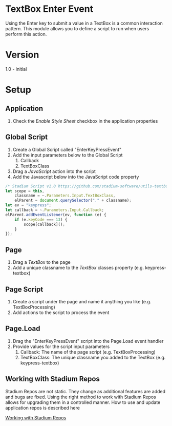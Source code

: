 # TextBox Enter Event

Using the Enter key to submit a value in a TextBox is a common interaction pattern. This module allows you to define a script to run when users perform this action. 

# Version
1.0 - initial

# Setup

## Application
1. Check the *Enable Style Sheet* checkbox in the application properties

## Global Script
1. Create a Global Script called "EnterKeyPressEvent"
2. Add the input parameters below to the Global Script
   1. Callback
   2. TextBoxClass
3. Drag a *JavaScript* action into the script
4. Add the Javascript below into the JavaScript code property
```javascript
/* Stadium Script v1.0 https://github.com/stadium-software/utils-textbox-enter-event */
let scope = this,
    classname = ~.Parameters.Input.TextBoxClass,
    elParent = document.querySelector("." + classname);
let ev = "keypress";
let callback = ~.Parameters.Input.Callback;
elParent.addEventListener(ev, function (e) {
    if (e.keyCode === 13) {
        scope[callback]();
    }
});
```

## Page
1. Drag a *TextBox* to the page
2. Add a unique classname to the *TextBox* classes property (e.g. keypress-textbox)

## Page Script
1. Create a script under the page and name it anything you like (e.g. TextBoxProcessing)
2. Add actions to the script to process the event

## Page.Load
1. Drag the "EnterKeyPressEvent" script into the Page.Load event handler
2. Provide values for the script input parameters
   1. Callback: The name of the page script (e.g. TextBoxProcessing)
   2. TextBoxClass: The unique classname you added to the TextBox (e.g. keypress-textbox)

## Working with Stadium Repos
Stadium Repos are not static. They change as additional features are added and bugs are fixed. Using the right method to work with Stadium Repos allows for upgrading them in a controlled manner. How to use and update application repos is described here 

[Working with Stadium Repos](https://github.com/stadium-software/samples-upgrading)